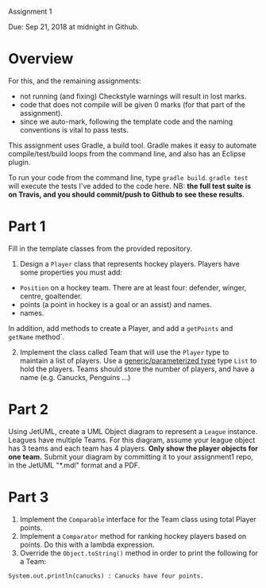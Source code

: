 Assignment 1

Due: Sep 21, 2018 at midnight in Github.

# Overview
For this, and the remaining assignments: 
- not running (and fixing) Checkstyle warnings will result in lost marks.
- code that does not compile will be given 0 marks (for that part of the assignment).
- since we auto-mark, following the template code and the naming conventions is vital to pass tests. 

This assignment uses Gradle, a build tool. Gradle makes it easy to automate compile/test/build loops from the command line, and also has an Eclipse plugin. 

To run your code from the command line, type `gradle build`. `gradle test` will execute the tests I've added to the code here. NB: **the full test suite is on Travis, and you should commit/push to Github to see these results**.

# Part 1

Fill in the template classes from the provided repository. 

1. Design a `Player` class that represents hockey players. Players have some properties you must add:

- `Position` on a hockey team. There are at least four: defender, winger, centre, goaltender.
- points (a point in hockey is a goal or an assist) and names. 
- names.

In addition, add methods to create a Player, and add a `getPoints` and `getName` method`.

2. Implement the class called Team that will use the `Player` type to maintain a list of players. Use a [generic/parameterized type](https://docs.oracle.com/javase/tutorial/java/generics/types.html) type `List` to hold the players. Teams should store the number of players, and have a name (e.g. Canucks, Penguins ...) 

# Part 2
Using JetUML, create a UML Object diagram to represent a `League` instance. Leagues have multiple Teams. For this diagram, assume your league object has 3 teams and each team has 4 players. **Only show the player objects for one team.** Submit your diagram by committing it to your assignment1 repo, in the JetUML "*.mdl" format and a PDF.  

# Part 3 
1. Implement the `Comparable` interface for the Team class using total Player points. 
1. Implement a `Comparator` method for ranking hockey players based on points. Do this with a lambda expression.
1. Override the `Object.toString()` method in order to print the following for a Team:

`System.out.println(canucks)
: Canucks have four points.`
